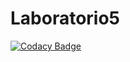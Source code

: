 # Laboratorio5
[![Codacy Badge](https://api.codacy.com/project/badge/Grade/276e59ec841243af86621cb0be47aa37)](https://www.codacy.com/app/Blackphantom96/Laboratorio5?utm_source=github.com&amp;utm_medium=referral&amp;utm_content=Blackphantom96/Laboratorio5&amp;utm_campaign=Badge_Grade)
